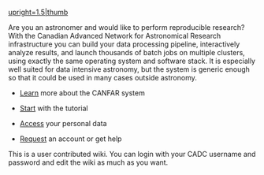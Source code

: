 [upright=1.5|thumb](File:CANFAR_Logob.png "wikilink")

Are you an astronomer and would like to perform reproducible research? With the Canadian Advanced Network for Astronomical Research infrastructure you can build your data processing pipeline, interactively analyze results, and launch thousands of batch jobs on multiple clusters, using exactly the same operating system and software stack. It is especially well suited for data intensive astronomy, but the system is generic enough so that it could be used in many cases outside astronomy.

-   [Learn](About "wikilink") more about the CANFAR system

-   [Start](Tutorial "wikilink") with the tutorial

-   [Access](VOSpace "wikilink") your personal data

-   [Request](Help "wikilink") an account or get help

This is a user contributed wiki. You can login with your CADC username and password and edit the wiki as much as you want.
